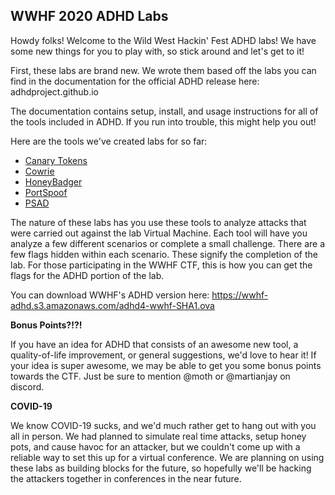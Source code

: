 WWHF 2020 ADHD Labs
----------------------
Howdy folks! Welcome to the Wild West Hackin' Fest ADHD labs! We have some new
things for you to play with, so stick around and let's get to it!

First, these labs are brand new. We wrote them based off the labs you can find
in the documentation for the official ADHD release here: adhdproject.github.io

The documentation contains setup, install, and usage instructions for all of the
tools included in ADHD. If you run into trouble, this might help you out!

Here are the tools we've created labs for so far:
- [Canary Tokens](CanaryTokens_WWHF2020_Deadwood.md)
- [Cowrie](Cowrie_WWHF2020_Deadwood.md)
- [HoneyBadger](HoneyBadger_WWHF2020_Deadwood.md)
- [PortSpoof](PortSpoof_WWHF2020_Deadwood.md)
- [PSAD](PSAD_WWHF2020_Deadwood.md)

The nature of these labs has you use these tools to analyze attacks that were
carried out against the lab Virtual Machine. Each tool will have you analyze a
few different scenarios or complete a small challenge. There are a few flags
hidden within each scenario. These signify the completion of the lab. For those
participating in the WWHF CTF, this is how you can get the flags for the ADHD
portion of the lab.

You can download WWHF's ADHD version here: https://wwhf-adhd.s3.amazonaws.com/adhd4-wwhf-SHA1.ova

**Bonus Points?!?!**

If you have an idea for ADHD that consists of an awesome new tool, a
quality-of-life improvement, or general suggestions, we'd love to hear it!
If your idea is super awesome, we may be able to get you some bonus points
towards the CTF. Just be sure to mention @moth or @martianjay on discord.

**COVID-19**

We know COVID-19 sucks, and we'd much rather get to hang out with you all in
person. We had planned to simulate real time attacks, setup honey pots, and
cause havoc for an attacker, but we couldn't come up with a reliable way to set
this up for a virtual conference. We are planning on using these labs as
building blocks for the future, so hopefully we'll be hacking the
attackers together in conferences in the near future.
